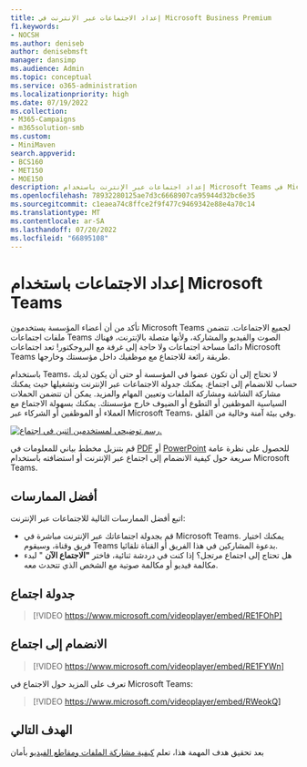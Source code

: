 ```yaml
---
title: إعداد الاجتماعات عبر الإنترنت في Microsoft Business Premium
f1.keywords:
- NOCSH
ms.author: deniseb
author: denisebmsft
manager: dansimp
ms.audience: Admin
ms.topic: conceptual
ms.service: o365-administration
ms.localizationpriority: high
ms.date: 07/19/2022
ms.collection:
- M365-Campaigns
- m365solution-smb
ms.custom:
- MiniMaven
search.appverid:
- BCS160
- MET150
- MOE150
description: إعداد اجتماعات عبر الإنترنت باستخدام Microsoft Teams في Microsoft Business Premium.
ms.openlocfilehash: 78932280125ae7d3c6668907ca95944d32bc6e35
ms.sourcegitcommit: c1eaea74c8ffce2f9f477c9469342e88e4a70c14
ms.translationtype: MT
ms.contentlocale: ar-SA
ms.lasthandoff: 07/20/2022
ms.locfileid: "66895108"
---
```

# <a name="set-up-meetings-with-microsoft-teams"></a>إعداد الاجتماعات باستخدام Microsoft Teams

تأكد من أن أعضاء المؤسسة يستخدمون Microsoft Teams لجميع الاجتماعات. تتضمن ملفات اجتماعات Teams الصوت والفيديو والمشاركة، ولأنها متصلة بالإنترنت، فهناك دائما مساحة اجتماعات ولا حاجة إلى غرفة مع البروجكتور! تعد اجتماعات Microsoft Teams طريقة رائعة للاجتماع مع موظفيك داخل مؤسستك وخارجها.

باستخدام Teams، لا تحتاج إلى أن تكون عضوا في المؤسسة أو حتى أن يكون لديك حساب للانضمام إلى اجتماع. يمكنك جدولة الاجتماعات عبر الإنترنت وتشغيلها حيث يمكنك مشاركة الشاشة ومشاركة الملفات وتعيين المهام والمزيد. يمكن أن تتضمن الحملات السياسية الموظفين أو التطوع أو الضيوف خارج مؤسستك. يمكنك بسهولة الاجتماع مع العملاء أو الموظفين أو الشركاء عبر Microsoft Teams، وفي بيئة آمنة وخالية من القلق.

[![رسم توضيحي لمستخدمين اثنين في اجتماع.](../media/HostOnlineMeeting-thumb-358x201.png)](https://go.microsoft.com/fwlink/?linkid=2078712)

قم بتنزيل مخطط بياني للمعلومات في [PDF](https://go.microsoft.com/fwlink/?linkid=2078712) أو [PowerPoint](https://go.microsoft.com/fwlink/?linkid=2079515) للحصول على نظرة عامة سريعة حول كيفية الانضمام إلى اجتماع عبر الإنترنت أو استضافته باستخدام Microsoft Teams.

## <a name="best-practices"></a>أفضل الممارسات

اتبع أفضل الممارسات التالية للاجتماعات عبر الإنترنت:

- قم بجدولة اجتماعاتك عبر الإنترنت مباشرة في Microsoft Teams. يمكنك اختيار فريق وقناة، وسيقوم Teams بدعوة المشاركين في هذا الفريق أو القناة تلقائيا.
- هل تحتاج إلى اجتماع مرتجل؟ إذا كنت في دردشة ثنائية، فاختر **"الاجتماع الآن** " لبدء مكالمة فيديو أو مكالمة صوتية مع الشخص الذي تتحدث معه.

## <a name="schedule-a-meeting"></a>جدولة اجتماع

> [!VIDEO https://www.microsoft.com/videoplayer/embed/RE1FOhP]

## <a name="join-a-meeting"></a>الانضمام إلى اجتماع

> [!VIDEO https://www.microsoft.com/videoplayer/embed/RE1FYWn]

تعرف على المزيد حول الاجتماع في Microsoft Teams:

> [!VIDEO https://www.microsoft.com/videoplayer/embed/RWeokQ]

## <a name="next-objective"></a>الهدف التالي

بعد تحقيق هدف المهمة هذا، تعلم [كيفية مشاركة الملفات ومقاطع الفيديو](share-files-and-videos.md) بأمان
